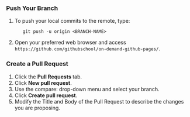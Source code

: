 ### Push Your Branch

1. To push your local commits to the remote, type:

          git push -u origin <BRANCH-NAME>

1. Open your preferred web browser and access `https://github.com/githubschool/on-demand-github-pages/`.

### Create a Pull Request

1. Click the **Pull Requests** tab.
1. Click **New pull request**.
1. Use the compare: drop-down menu and select your branch.
1. Click **Create pull request**.
1. Modify the Title and Body of the Pull Request to describe the changes you are proposing.
